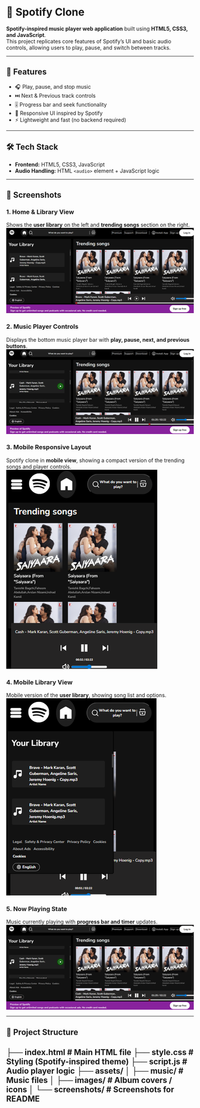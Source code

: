 # 🎵 Spotify Clone  
**Spotify-inspired music player web application** built using **HTML5, CSS3, and JavaScript**.  
This project replicates core features of Spotify’s UI and basic audio controls, allowing users to play, pause, and switch between tracks.  

---

## 🚀 Features  
- 🎧 Play, pause, and stop music  
- ⏭️ Next & Previous track controls  
- 🎚️ Progress bar and seek functionality  
- 🎨 Responsive UI inspired by Spotify  
- ⚡ Lightweight and fast (no backend required)  

---

## 🛠️ Tech Stack  
- **Frontend:** HTML5, CSS3, JavaScript  
- **Audio Handling:** HTML `<audio>` element + JavaScript logic  

---

## 📸 Screenshots  

### 1. **Home & Library View**  
Shows the **user library** on the left and **trending songs** section on the right.  
![Home & Library](assets/screenshots/screenshot1.png)  

### 2. **Music Player Controls**  
Displays the bottom music player bar with **play, pause, next, and previous buttons**.  
![Player Controls](assets/screenshots/screenshot2.png)  

### 3. **Mobile Responsive Layout**  
Spotify clone in **mobile view**, showing a compact version of the trending songs and player controls.  
![Mobile View - Songs](assets/screenshots/screenshot3.png)  

### 4. **Mobile Library View**  
Mobile version of the **user library**, showing song list and options.  
![Mobile Library](assets/screenshots/screenshot4.png)  

### 5. **Now Playing State**  
Music currently playing with **progress bar and timer** updates.  
![Now Playing](assets/screenshots/screenshot2.png)  

---

## 📂 Project Structure  
├── index.html # Main HTML file
├── style.css # Styling (Spotify-inspired theme)
├── script.js # Audio player logic
├── assets/
│ ├── music/ # Music files
│ ├── images/ # Album covers / icons
│ └── screenshots/ # Screenshots for README
---
